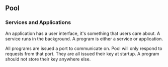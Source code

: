 ## Pool

### Services and Applications
An application has a user interface, it's something that users care about. A
service runs in the background. A program is either a service or application.

All programs are issued a port to communicate on. Pool will only respond to
requests from that port. They are all issued their key at startup. A program
should not store their key anywhere else.